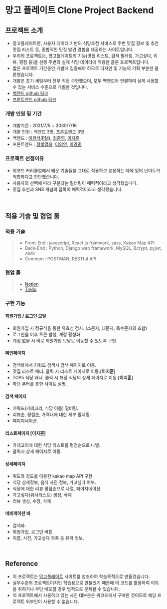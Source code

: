 # 망고 플레이트 Clone Project Backend

## 프로젝트 소개
- 망고플레이트란, 사용자 데이터 기반의 식당추천 서비스로 주변 맛집 정보 및 추천 맛집 리스트 등, 종합적인 맛집 발견 경험을 제공하는 사이트입니다.
- 우리의 프로젝트는, 망고플레이트의 기능(맛집 리스트, 검색 필터링, 가고싶다, 리뷰, 평점 등)을 선릉 주변의 실제 식당 데이터에 적용한 클론 프로젝트입니다.
- 짧은 프로젝트 기간동안 개발에 집중해야 하므로 디자인 및 기능의 기획 부분만 클론했습니다.
- 개발은 초기 세팅부터 전부 직접 구현했으며, 모두 백앤드와 연결하여 실제 사용할 수 있는 서비스 수준으로 개발한 것입니다.
- [백엔드 github 링크](https://github.com/wecode-bootcamp-korea/20-2nd-BeerBnB-backend)
- [프론트엔드 github 링크](https://github.com/wecode-bootcamp-korea/22-1st-mangoPeace-frontend)

### 개발 인원 및 기간
- 개발기간 : 2021/7/5 ~ 2030/7/16
- 개발 인원 : 백엔드 3명, 프론트엔드 3명
- 백엔드 : [이원석(PM)](https://github.com/wonseok2877), [최준영](https://github.com/showmethr23), [이지훈](https://github.com/wlgns410)
- 프론트엔드 : [정빛열음](https://github.com/kylee817), [이의연](https://github.com/euiyeonlee), [이경민](https://github.com/glorious-min)

### 프로젝트 선정이유
- 위코드 커리큘럼에서 배운 기술들을 그대로 적용하고 응용하는 데에 있어 난이도가 적합하다고 판단했습니다.
- 사용자의 선택에 따라 구분되는 필터링이 매력적이라고 생각했습니다.
- 맛집 추천과 SNS 개념의 접목이 매력적이라고 생각했습니다.

<br>

## 적용 기술 및 협업 툴

### 적용 기술

> - Front-End : javascript, React.js framwork, sass, Kakao Map API
> - Back-End : Python, Django web framework, MySQL, Bcrypt, pyjwt, AWS
> - Common : POSTMAN, RESTful API

### 협업 툴
> - [Notion](https://www.notion.so/072c9c94dcaa424486c3e8b567a234b1)
> - [Trello](https://trello.com/b/aXkK1j1t/%EC%8B%B8%EC%9A%B0%EC%A7%80%EB%A7%9D%EA%B3%A0-%F0%9F%A5%AD)

### 구현 기능

#### 회원가입 / 로그인 모달
- 회원가입 시 정규식을 통한 유효성 검사. (소문자, 대문자, 특수문자의 조합)
- 로그인을 이후 토큰 발행, 계정 활성화
- 계정 없을 시 바로 회원가입 모달로 이동할 수 있도록 구현.

#### 메인페이지

- 검색바에서 키워드 검색시 검색 페이지로 이동.
- 맛집 리스트 배너. 클릭 시 리스트 페이지로 이동.[**이지훈**]
- TOP5 식당 배너. 클릭 시 해당 식당의 상세 페이지로 이동.[**이지훈**]
- 하단 푸터를 통한 사이트 설명.

#### 검색 페이지

- 키워드(카테고리, 식당 이름) 필터링.
- 리뷰순, 평점순, 가격대에 대한 세부 필터링.
- 페이지네이션.

#### 리스트페이지 [**이지훈**]

- 카테고리에 대한 식당 리스트를 평점순으로 나열.
- 클릭시 상세 페이지로 이동.

#### 상세페이지

- 위도와 경도를 이용한 kakao map API 구현.
- 식당 상세정보, 음식 사진 정보, 가고싶다 여부.
- 식당에 대한 리뷰 평점순으로 나열, 페이지네이션.
- 가고싶다(위시리스트) 생성, 삭제
- 리뷰 생성, 수정, 삭제

#### 네비게이션 바
- 검색바.
- 회원가입, 로그인 버튼.
- 이름, 사진, 가고싶다 목록 등 유저 정보.


<br>

## Reference

- 이 프로젝트는 [망고플레이트](https://www.mangoplate.com/) 사이트를 참조하여 학습목적으로 만들었습니다.
- 실무수준의 프로젝트이지만 학습용으로 만들었기 때문에 이 코드를 활용하여 이득을 취하거나 무단 배포할 경우 법적으로 문제될 수 있습니다.
- 이 프로젝트에서 사용하고 있는 사진 대부분은 위코드에서 구매한 것이므로 해당 프로젝트 외부인이 사용할 수 없습니다.